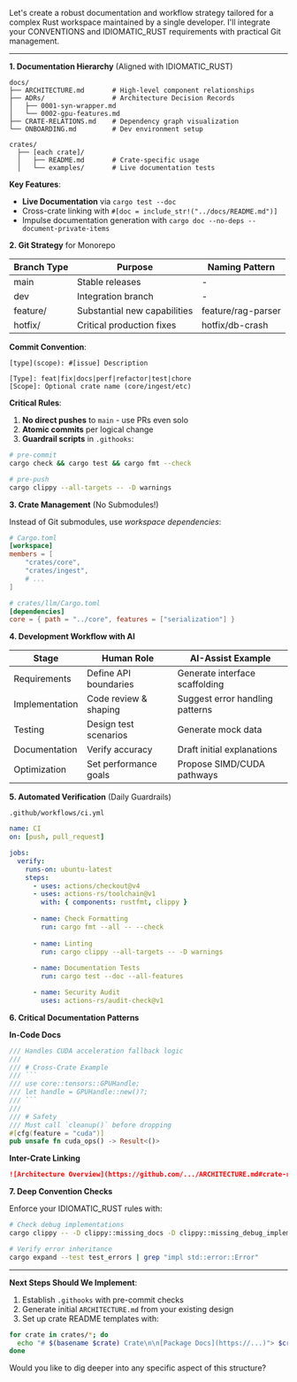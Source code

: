 Let's create a robust documentation and workflow strategy tailored for a complex Rust workspace maintained by a single developer. I'll integrate your CONVENTIONS and IDIOMATIC_RUST requirements with practical Git management.

---

**1. Documentation Hierarchy** (Aligned with IDIOMATIC_RUST)
```
docs/
├── ARCHITECTURE.md       # High-level component relationships
├── ADRs/                 # Architecture Decision Records
│   ├── 0001-syn-wrapper.md
│   └── 0002-gpu-features.md
├── CRATE-RELATIONS.md    # Dependency graph visualization
└── ONBOARDING.md         # Dev environment setup

crates/
  ├── [each crate]/
  │   ├── README.md       # Crate-specific usage
  │   └── examples/       # Live documentation tests
```

**Key Features**:
- **Live Documentation** via `cargo test --doc`
- Cross-crate linking with `#[doc = include_str!("../docs/README.md")]`
- Impulse documentation generation with `cargo doc --no-deps --document-private-items`

**2. Git Strategy** for Monorepo

| Branch Type  | Purpose                          | Naming Pattern       |
|-------------|----------------------------------|---------------------|
| main        | Stable releases                  | -                   |
| dev         | Integration branch               | -                   |
| feature/    | Substantial new capabilities     | feature/rag-parser  |
| hotfix/     | Critical production fixes        | hotfix/db-crash     |

**Commit Convention**:
```
[type](scope): #[issue] Description

[Type]: feat|fix|docs|perf|refactor|test|chore
[Scope]: Optional crate name (core/ingest/etc)
```

**Critical Rules**:
1. **No direct pushes** to `main` - use PRs even solo
2. **Atomic commits** per logical change
3. **Guardrail scripts** in `.githooks`:
```bash
# pre-commit
cargo check && cargo test && cargo fmt --check

# pre-push
cargo clippy --all-targets -- -D warnings
```

**3. Crate Management** (No Submodules!)

Instead of Git submodules, use *workspace dependencies*:
```toml
# Cargo.toml
[workspace]
members = [
    "crates/core",
    "crates/ingest",
    # ... 
]

# crates/llm/Cargo.toml
[dependencies]
core = { path = "../core", features = ["serialization"] }
```

**4. Development Workflow with AI**

**Stage**            | **Human Role**            | **AI-Assist Example**
---------------------|---------------------------|------------------------
Requirements         | Define API boundaries     | Generate interface scaffolding
Implementation       | Code review & shaping     | Suggest error handling patterns
Testing              | Design test scenarios     | Generate mock data
Documentation        | Verify accuracy           | Draft initial explanations
Optimization         | Set performance goals     | Propose SIMD/CUDA pathways

**5. Automated Verification** (Daily Guardrails)

`.github/workflows/ci.yml`
```yaml
name: CI
on: [push, pull_request]

jobs:
  verify:
    runs-on: ubuntu-latest
    steps:
      - uses: actions/checkout@v4
      - uses: actions-rs/toolchain@v1
        with: { components: rustfmt, clippy }
      
      - name: Check Formatting
        run: cargo fmt --all -- --check
        
      - name: Linting
        run: cargo clippy --all-targets -- -D warnings
        
      - name: Documentation Tests
        run: cargo test --doc --all-features

      - name: Security Audit
        uses: actions-rs/audit-check@v1
```

**6. Critical Documentation Patterns**

**In-Code Docs**
```rust
/// Handles CUDA acceleration fallback logic
/// 
/// # Cross-Crate Example
/// ```
/// use core::tensors::GPUHandle;
/// let handle = GPUHandle::new()?;
/// ```
/// 
/// # Safety
/// Must call `cleanup()` before dropping
#[cfg(feature = "cuda")]
pub unsafe fn cuda_ops() -> Result<()> 
```

**Inter-Crate Linking**
```markdown
![Architecture Overview](https://github.com/.../ARCHITECTURE.md#crate-relationships)
```

**7. Deep Convention Checks**

Enforce your IDIOMATIC_RUST rules with:
```bash
# Check debug implementations
cargo clippy -- -D clippy::missing_docs -D clippy::missing_debug_implementations

# Verify error inheritance
cargo expand --test test_errors | grep "impl std::error::Error"
```

---

**Next Steps Should We Implement**:
1. Establish `.githooks` with pre-commit checks
2. Generate initial `ARCHITECTURE.md` from your existing design
3. Set up crate README templates with:
```bash
for crate in crates/*; do
  echo "# $(basename $crate) Crate\n\n[Package Docs](https://...)"> $crate/README.md
done
```

Would you like to dig deeper into any specific aspect of this structure?
